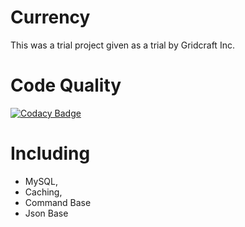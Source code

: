 # Currency
This was a trial project given as a trial by Gridcraft Inc.

# Code Quality
[![Codacy Badge](https://app.codacy.com/project/badge/Grade/ad46ebfc8be8491cba08365eefbb4294)](https://www.codacy.com/gh/ThatForkyDev/Gridcraft-Currency/dashboard?utm_source=github.com&amp;utm_medium=referral&amp;utm_content=ThatForkyDev/Gridcraft-Currency&amp;utm_campaign=Badge_Grade)

# Including
- MySQL,
- Caching,
- Command Base
- Json Base
